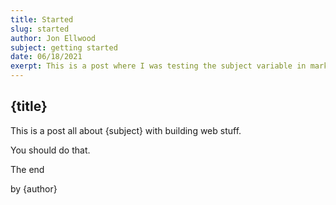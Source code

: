 ```yaml
---
title: Started
slug: started
author: Jon Ellwood
subject: getting started
date: 06/18/2021
exerpt: This is a post where I was testing the subject variable in markdown.
---
```


## {title}

This is a post all about {subject} with building web stuff.

You should do that.

The end

by {author}
